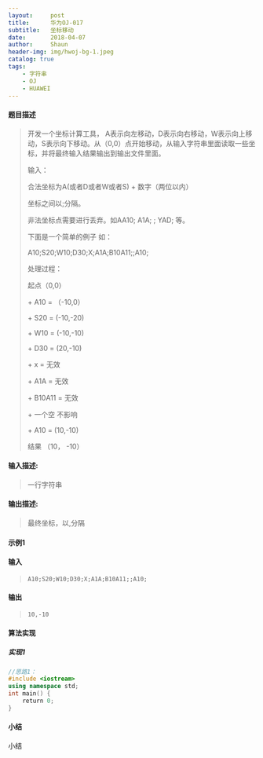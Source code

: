 ```yaml
---
layout:     post
title:      华为OJ-017
subtitle:   坐标移动
date:       2018-04-07
author:     Shaun
header-img: img/hwoj-bg-1.jpeg
catalog: true
tags:
    - 字符串
    - OJ
    - HUAWEI
---
```



#### 题目描述

> 开发一个坐标计算工具， A表示向左移动，D表示向右移动，W表示向上移动，S表示向下移动。从（0,0）点开始移动，从输入字符串里面读取一些坐标，并将最终输入结果输出到输出文件里面。
>
>  输入：
>
> 合法坐标为A(或者D或者W或者S) + 数字（两位以内） 
>
> 坐标之间以;分隔。
>
> 非法坐标点需要进行丢弃。如AA10;  A1A;  $%$;  YAD; 等。
>
> 下面是一个简单的例子 如：
>
> A10;S20;W10;D30;X;A1A;B10A11;;A10;
>
> 处理过程：
>
> 起点（0,0）
>
> \+   A10   =  （-10,0）
>
> \+   S20   =  (-10,-20)
>
> \+   W10  =  (-10,-10)
>
> \+   D30  =  (20,-10)
>
> \+   x    =  无效
>
> \+   A1A   =  无效
>
> \+   B10A11   =  无效
>
> \+  一个空 不影响
>
> \+   A10  =  (10,-10)
>
> 结果 （10， -10）

#### 输入描述:

> 一行字符串

#### 输出描述:

> 最终坐标，以,分隔

#### 示例1

#### 输入

> ```
> A10;S20;W10;D30;X;A1A;B10A11;;A10;
> ```

#### 输出

> ```
> 10,-10
> ```



#### 算法实现



##### 实现1

```C++
//思路1：
#include <iostream>
using namespace std;
int main() {
    return 0;
}
```




#### 小结

小结






